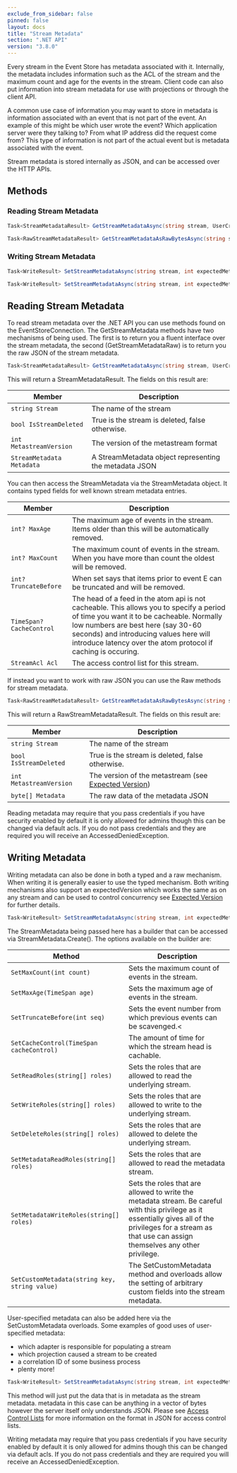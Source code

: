 ```yaml
---
exclude_from_sidebar: false
pinned: false
layout: docs
title: "Stream Metadata"
section: ".NET API"
version: "3.8.0"
---
```


Every stream in the Event Store has metadata associated with it. Internally, the metadata includes information such as the ACL of the stream and the maximum count and age for the events in the stream. Client code can also put information into stream metadata for use with projections or through the client API.

A common use case of information you may want to store in metadata is information associated with an event that is not part of the event. An example of this might be which user wrote the event? Which application server were they talking to? From what IP address did the request come from? This type of information is not part of the actual event but is metadata associated with the event.

Stream metadata is stored internally as JSON, and can be accessed over the HTTP APIs.

## Methods

### Reading Stream Metadata
```csharp
Task<StreamMetadataResult> GetStreamMetadataAsync(string stream, UserCredentials userCredentials = null)
```

```csharp
Task<RawStreamMetadataResult> GetStreamMetadataAsRawBytesAsync(string stream, UserCredentials userCredentials = null)
```

### Writing Stream Metadata
```csharp
Task<WriteResult> SetStreamMetadataAsync(string stream, int expectedMetastreamVersion, StreamMetadata metadata, UserCredentials userCredentials = null)
```

```csharp
Task<WriteResult> SetStreamMetadataAsync(string stream, int expectedMetastreamVersion, byte[] metadata, UserCredentials userCredentials = null)
```

## Reading Stream Metadata

To read stream metadata over the .NET API you can use methods found on the EventStoreConnection. The GetStreamMetadata methods have two mechanisms of being used. The first is to return you a fluent interface over the stream metadata, the second (GetStreamMetadataRaw) is to return you the raw JSON of the stream metadata.

```csharp
Task<StreamMetadataResult> GetStreamMetadataAsync(string stream, UserCredentials userCredentials = null)
```

This will return a StreamMetadataResult. The fields on this result are:

<table>
    <thead>
        <tr>
            <th>Member</th>
            <th>Description</th>
        </tr>
    </thead>
    <tbody>
        <tr>
            <td><code>string Stream</code></td>
            <td>The name of the stream</td>
        </tr>
        <tr>
            <td><code>bool IsStreamDeleted</code></td>
            <td>True is the stream is deleted, false otherwise.</td>
        </tr>
        <tr>
            <td><code>int MetastreamVersion</code></td>
            <td>The version of the metastream format</td>
        </tr>
        <tr>
            <td><code>StreamMetadata Metadata</code></td>
            <td>A StreamMetadata object representing the metadata JSON</td>
        </tr>
    </tbody>
</table>

You can then access the StreamMetadata via the StreamMetadata object. It contains typed fields for well known stream metadata entries.

<table>
    <thead>
        <tr>
            <th>Member</th>
            <th>Description</th>
        </tr>
    </thead>
    <tbody>
        <tr>
            <td><code>int? MaxAge</code></td>
            <td>The maximum age of events in the stream. Items older than this will be automatically removed.</td>
        </tr>
        <tr>
            <td><code>int? MaxCount</code></td>
            <td>The maximum count of events in the stream. When you have more than count the oldest will be removed.</td>
        </tr>
        <tr>
            <td><code>int? TruncateBefore</code></td>
            <td>When set says that items prior to event E can be truncated and will be removed.</td>
        </tr>
        <tr>
            <td><code>TimeSpan? CacheControl</code></td>
            <td>The head of a feed in the atom api is not cacheable. This allows you to specify a period of time you want it to be cacheable. Normally low numbers are best here (say 30-60 seconds) and introducing values here will introduce latency over the atom protocol if caching is occuring.</td>
        </tr>
        <tr>
            <td><code>StreamAcl Acl</code></td>
            <td>The access control list for this stream.</td>
        </tr>
    </tbody>
</table>

If instead you want to work with raw JSON you can use the Raw methods for stream metadata.

```csharp
Task<RawStreamMetadataResult> GetStreamMetadataAsRawBytesAsync(string stream, UserCredentials userCredentials = null)
```
This will return a RawStreamMetadataResult. The fields on this result are:


<table>
    <thead>
        <tr>
            <th>Member</th>
            <th>Description</th>
        </tr>
    </thead>
    <tbody>
        <tr>
            <td><code>string Stream</code></td>
            <td>The name of the stream</td>
        </tr>
        <tr>
            <td><code>bool IsStreamDeleted</code></td>
            <td>True is the stream is deleted, false otherwise.</td>
        </tr>
        <tr>
            <td><code>int MetastreamVersion</code></td>
            <td>The version of the metastream (see <a href="../optimistic-concurrency-and-idempotence">Expected Version</a>)</td>
        </tr>
        <tr>
            <td><code>byte[] Metadata</code></td>
            <td>The raw data of the metadata JSON</td>
        </tr>
    </tbody>
</table>

<span class="note">
Reading metadata may require that you pass credentials if you have security enabled by default it is only allowed for admins though this can be changed via default acls. If you do not pass credentials and they are required you will receive an AccessedDeniedException.
</span>


## Writing Metadata

Writing metadata can also be done in both a typed and a raw mechanism. When writing it is generally easier to use the typed mechanism. Both writing mechanisms also support an expectedVersion which works the same as on any stream and can be used to control concurrency see [Expected Version](../optimistic-concurrency-and-idempotence) for further details.

```csharp
Task<WriteResult> SetStreamMetadataAsync(string stream, int expectedMetastreamVersion, StreamMetadata metadata, UserCredentials userCredentials = null)
```

The StreamMetadata being passed here has a builder that can be accessed via StreamMetadata.Create(). The options available on the builder are:

<table>
    <thead>
        <tr>
            <th>Method</th>
            <th>Description</th>
        </tr>
    </thead>
    <tbody>
        <tr>
            <td><code>SetMaxCount(int count)</code></td>
            <td>Sets the maximum count of events in the stream.</td>
        </tr>
        <tr>
            <td><code>SetMaxAge(TimeSpan age)</code></td>
            <td>Sets the maximum age of events in the stream.</td>
        </tr>
        <tr>
            <td><code>SetTruncateBefore(int seq)</code></td>
            <td>Sets the event number from which previous events can be scavenged.<</td>
        </tr>
        <tr>
            <td><code>SetCacheControl(TimeSpan cacheControl)</code></td>
            <td>The amount of time for which the stream head is cachable.</td>
        </tr>
        <tr>
            <td><code>SetReadRoles(string[] roles)</code></td>
            <td>Sets the roles that are allowed to read the underlying stream.</td>
        </tr>
        <tr>
            <td><code>SetWriteRoles(string[] roles)</code></td>
            <td>Sets the roles that are allowed to write to the underlying stream.</td>
        </tr>
        <tr>
            <td><code>SetDeleteRoles(string[] roles)</code></td>
            <td>Sets the roles that are allowed to delete the underlying stream.</td>
        </tr>
        <tr>
            <td><code>SetMetadataReadRoles(string[] roles)</code></td>
            <td>Sets the roles that are allowed to read the metadata stream.</td>
        </tr>
        <tr>
            <td><code>SetMetadataWriteRoles(string[] roles)</code></td>
            <td>Sets the roles that are allowed to write the metadata stream. Be careful with this privilege as it essentially gives all of the privileges for a stream as that use can assign themselves any other privilege.</td>
        </tr>
        <tr>
            <td><code>SetCustomMetadata(string key, string value)</code></td>
            <td>The SetCustomMetadata method and overloads allow the setting of arbitrary custom fields into the stream metadata.</td>
        </tr>
    </tbody>
</table>

User-specified metadata can also be added here via the SetCustomMetadata overloads. Some examples of good uses of user-specified metadata:

- which adapter is responsible for populating a stream
- which projection caused a stream to be created
- a correlation ID of some business process
- plenty more!

```csharp
Task<WriteResult> SetStreamMetadataAsync(string stream, int expectedMetastreamVersion, byte[] metadata, UserCredentials userCredentials = null)
```

This method will just put the data that is in metadata as the stream metadata. metadata in this case can be anything in a vector of bytes however the server itself only understands JSON. Please see [Access Control Lists](/docs/server/latest/access-control-lists) for more information on the format in JSON for access control lists.

<span class="note">
Writing metadata may require that you pass credentials if you have security enabled by default it is only allowed for admins though this can be changed via default acls. If you do not pass credentials and they are required you will receive an AccessedDeniedException.
</span>

